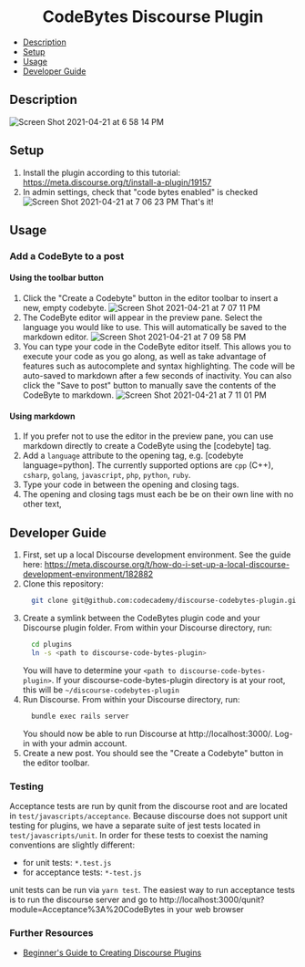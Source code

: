<h1 align="center">
  CodeBytes Discourse Plugin
</h1>

- [Description](#description)
- [Setup](#setup)
- [Usage](#usage)
- [Developer Guide](#developer-guide)

## Description
![Screen Shot 2021-04-21 at 6 58 14 PM](https://user-images.githubusercontent.com/4821431/115631293-88b08100-a2d3-11eb-84a4-c46a2bbc33c4.png)

## Setup
1. Install the plugin according to this tutorial: https://meta.discourse.org/t/install-a-plugin/19157
2. In admin settings, check that "code bytes enabled" is checked ![Screen Shot 2021-04-21 at 7 06 23 PM](https://user-images.githubusercontent.com/4821431/115631875-aaf6ce80-a2d4-11eb-8d4b-df4ae5a25756.png)
That's it!

## Usage
### Add a CodeByte to a post
#### Using the toolbar button
1. Click the "Create a Codebyte" button in the editor toolbar to insert a new, empty codebyte. ![Screen Shot 2021-04-21 at 7 07 11 PM](https://user-images.githubusercontent.com/4821431/115631952-c6fa7000-a2d4-11eb-9893-b508573a79e8.png)
2. The CodeByte editor will appear in the preview pane. Select the language you would like to use. This will automatically be saved to the markdown editor. ![Screen Shot 2021-04-21 at 7 09 58 PM](https://user-images.githubusercontent.com/4821431/115632170-2b1d3400-a2d5-11eb-899f-5adbc0d3997a.png)
3. You can type your code in the CodeByte editor itself. This allows you to execute your code as you go along, as well as take advantage of features such as autocomplete and syntax highlighting. The code will be auto-saved to markdown after a few seconds of inactivity. You can also click the "Save to post" button to manually save the contents of the CodeByte to markdown. ![Screen Shot 2021-04-21 at 7 11 01 PM](https://user-images.githubusercontent.com/4821431/115632251-52740100-a2d5-11eb-996b-383fc4adfb2c.png)
#### Using markdown
1. If you prefer not to use the editor in the preview pane, you can use markdown directly to create a CodeByte using the [codebyte] tag.
2. Add a `language` attribute to the opening tag, e.g. [codebyte language=python]. The currently supported options are `cpp` (C++), `csharp`, `golang`, `javascript`, `php`, `python`, `ruby`.
3. Type your code in between the opening and closing tags.
4. The opening and closing tags must each be be on their own line with no other text,

## Developer Guide
1. First, set up a local Discourse development environment. See the guide here: https://meta.discourse.org/t/how-do-i-set-up-a-local-discourse-development-environment/182882
2. Clone this repository:
   ```sh
     git clone git@github.com:codecademy/discourse-codebytes-plugin.git
   ```
3. Create a symlink between the CodeBytes plugin code and your Discourse plugin folder. From within your Discourse directory, run:
   ```sh
     cd plugins
     ln -s <path to discourse-code-bytes-plugin>
   ```
   You will have to determine your `<path to discourse-code-bytes-plugin>`. If your discourse-code-bytes-plugin directory is at your root, this will be `~/discourse-codebytes-plugin`
4. Run Discourse. From within your Discourse directory, run:
   ```sh
     bundle exec rails server
   ```
   You should now be able to run Discourse at http://localhost:3000/. Log-in with your admin account.
5. Create a new post. You should see the "Create a Codebyte" button in the editor toolbar.

### Testing
Acceptance tests are run by qunit from the discourse root and are located in `test/javascripts/acceptance`. Because discourse does not support unit testing for plugins, we have a separate suite of jest tests located in `test/javascripts/unit`. In order for these tests to coexist the naming conventions are slightly different:
- for unit tests: `*.test.js`
- for acceptance tests: `*-test.js`

unit tests can be run via `yarn test`. The easiest way to run acceptance tests is to run the discourse server and go to http://localhost:3000/qunit?module=Acceptance%3A%20CodeBytes in your web browser

### Further Resources
- [Beginner's Guide to Creating Discourse Plugins](https://meta.discourse.org/t/beginners-guide-to-creating-discourse-plugins-part-1/30515)

